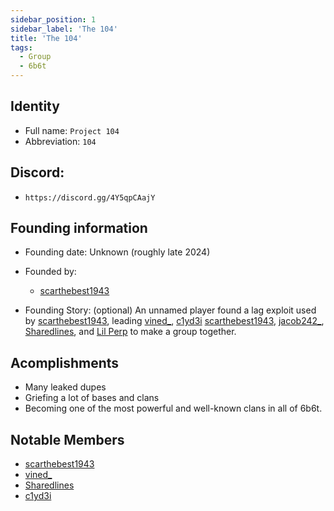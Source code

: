 ```yaml
---
sidebar_position: 1
sidebar_label: 'The 104'
title: 'The 104'
tags:
  - Group
  - 6b6t
---
```



## Identity
* Full name: `Project 104` 
* Abbreviation: `104`

## Discord:
* `https://discord.gg/4Y5qpCAajY`

## Founding information
* Founding date: Unknown (roughly late 2024)
* Founded by: 
  * [scarthebest1943](../Players/scar.md)

* Founding Story: (optional)
An unnamed player found a lag exploit used by [scarthebest1943](/docs/Players/scar.md), leading [vined_](docs/Players/vined_), [c1yd3i](docs/Players/clyde.md) [scarthebest1943](docs/Players/scar.md),  [jacob242_](docs/Players/jacob242.md), [Sharedlines](docs/Players/sharedlines.md), and [Lil Perp](docs/Players/lilperp.md) to make a group together.

## Acomplishments
- Many leaked dupes
- Griefing a lot of bases and clans
- Becoming one of the most powerful and well-known clans in all of 6b6t.

## Notable Members
- [scarthebest1943](../Players/scar.md) 
- [vined_](../Players/vined_.md) 
- [Sharedlines](../Players/sharedlines.md) 
- [c1yd3i](../Players/clyde.md) 

